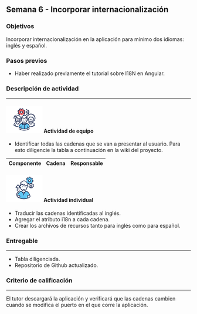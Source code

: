 ## Semana 6 - Incorporar internacionalización

### Objetivos

Incorporar internacionalización en la aplicación para mínimo dos idiomas: inglés y español.

### Pasos previos

- Haber realizado previamente el tutorial sobre I18N en Angular.

### Descripción de actividad

---

#### ![](./../../assets/images/grupo.png) Actividad de equipo

- Identificar todas las cadenas que se van a presentar al usuario. Para esto diligencie la tabla a continuación en la wiki del proyecto.

| Componente | Cadena | Responsable |
| ---------- | ------ | ----------- |


#### ![](./../../assets/images/individuo.png) Actividad individual

- Traducir las cadenas identificadas al inglés.
- Agregar el atributo i18n a cada cadena.
- Crear los archivos de recursos tanto para inglés como para español.

### Entregable

---

- Tabla diligenciada.
- Repositorio de Github actualizado.

### Criterio de calificación

---

El tutor descargará la aplicación y verificará que las cadenas cambien cuando se modifica el puerto en el que corre la aplicación.

